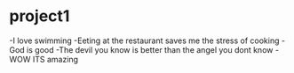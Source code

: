 # project1
-I love swimming
-Eeting at the restaurant saves me the stress of cooking
-God is good
-The devil you know is better than the angel you dont know
-WOW ITS amazing

